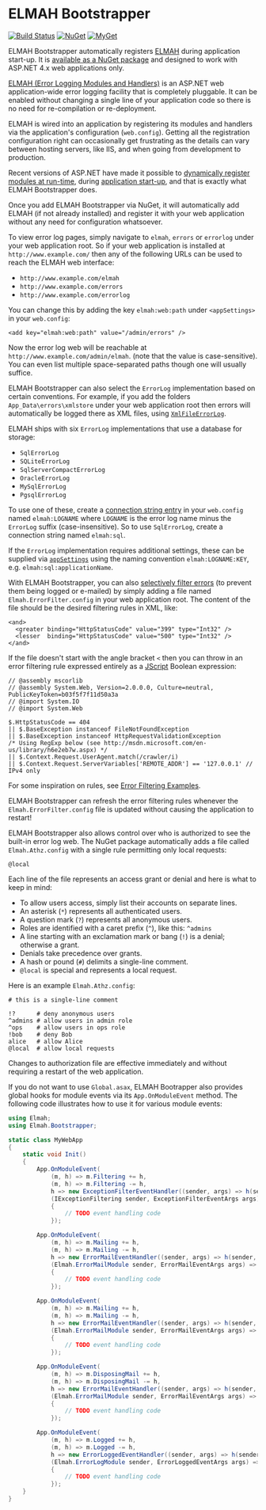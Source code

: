 # ELMAH Bootstrapper

[![Build Status][build-badge]][builds]
[![NuGet][nuget-badge]][nuget-pkg]
[![MyGet][myget-badge]][edge-pkgs]

ELMAH Bootstrapper automatically registers [ELMAH][elmah] during application
start-up. It is [available as a NuGet package][pkg] and designed to work with
ASP.NET 4.x web applications only.

[ELMAH (Error Logging Modules and Handlers)][elmah] is an ASP.NET web
application-wide error logging facility that is completely pluggable. It can be
enabled without changing a single line of your application code so there is no
need for re-compilation or re-deployment.

ELMAH is wired into an application by registering its modules and handlers via
the application's configuration (`web.config`). Getting all the registration
configuration right can occasionally get frustrating as the details can vary
between hosting servers, like IIS, and when going from development to
production.

Recent versions of ASP.NET have made it possible to [dynamically register
modules at run-time][regmod], during [application start-up][appstart], and
that is exactly what ELMAH Bootstrapper does.

Once you add ELMAH Bootstrapper via NuGet, it will automatically add ELMAH (if
not already installed) and register it with your web application without any
need for configuration whatsoever.

To view error log pages, simply navigate to `elmah`, `errors` or `errorlog`
under your web application root. So if your web application is installed at
`http://www.example.com/` then any of the following URLs can be used to reach
the ELMAH web interface:

- `http://www.example.com/elmah`
- `http://www.example.com/errors`
- `http://www.example.com/errorlog`

You can change this by adding the key `elmah:web:path` under `<appSettings>`
in your `web.config`:

    <add key="elmah:web:path" value="/admin/errors" />

Now the error log web will be reachable at `http://www.example.com/admin/elmah`.
(note that the value is case-sensitive). You can even list multiple
space-separated paths though one will usually suffice.

ELMAH Bootstrapper can also select the `ErrorLog` implementation based on
certain conventions. For example, if you add the folders `App_Data\errors\xmlstore`
under your web application root then errors will automatically be logged there
as XML files, using [`XmlFileErrorLog`][xmllog].

ELMAH ships with six `ErrorLog` implementations that use a database for
storage:

- `SqlErrorLog`
- `SQLiteErrorLog`
- `SqlServerCompactErrorLog`
- `OracleErrorLog`
- `MySqlErrorLog`
- `PgsqlErrorLog`

To use one of these, create a [connection string entry][csadd] in your
`web.config` named `elmah:LOGNAME` where `LOGNAME` is the error log name
minus the `ErrorLog` suffix (case-insensitive). So to use `SqlErrorLog`,
create a connection string named `elmah:sql`.

If the `ErrorLog` implementation requires additional settings, these can
be supplied via [`appSettings`][appSettings] using the naming convention
`elmah:LOGNAME:KEY`, e.g. `elmah:sql:applicationName`.

With ELMAH Bootstrapper, you can also [selectively filter errors][filter] (to
prevent them being logged or e-mailed) by simply adding a file named
`Elmah.ErrorFilter.config` in your web application root. The content of the
file should be the desired filtering rules in XML, like:

    <and>
      <greater binding="HttpStatusCode" value="399" type="Int32" />
      <lesser  binding="HttpStatusCode" value="500" type="Int32" />
    </and>

If the file doesn't start with the angle bracket `<` then you can throw in
an error filtering rule expressed entirely as a [JScript][jsfltr] Boolean
expression:

    // @assembly mscorlib
    // @assembly System.Web, Version=2.0.0.0, Culture=neutral, PublicKeyToken=b03f5f7f11d50a3a
    // @import System.IO
    // @import System.Web

    $.HttpStatusCode == 404
    || $.BaseException instanceof FileNotFoundException
    || $.BaseException instanceof HttpRequestValidationException
    /* Using RegExp below (see http://msdn.microsoft.com/en-us/library/h6e2eb7w.aspx) */
    || $.Context.Request.UserAgent.match(/crawler/i)
    || $.Context.Request.ServerVariables['REMOTE_ADDR'] == '127.0.0.1' // IPv4 only

For some inspiration on rules, see [Error Filtering Examples][fltreg].

ELMAH Bootstrapper can refresh the error filtering rules whenever the
`Elmah.ErrorFilter.config` file is updated without causing the application to
restart!

ELMAH Bootstrapper also allows control over who is authorized to see the
built-in error log web. The NuGet package automatically adds a file called
`Elmah.Athz.config` with a single rule permitting only local requests:

    @local

Each line of the file represents an access grant or denial and here is what to 
keep in mind:

- To allow users access, simply list their accounts on separate lines.
- An asterisk (`*`) represents all authenticated users.
- A question mark (`?`) represents all anonymous users.
- Roles are identified with a caret prefix (`^`), like this: `^admins`
- A line starting with an exclamation mark or bang (`!`) is a denial;
  otherwise a grant.
- Denials take precedence over grants.
- A hash or pound (`#`) delimits a single-line comment.
- `@local` is special and represents a local request.

Here is an example `Elmah.Athz.config`:

    # this is a single-line comment

    !?      # deny anonymous users
    ^admins # allow users in admin role
    ^ops    # allow users in ops role
    !bob    # deny Bob
    alice   # allow Alice
    @local  # allow local requests

Changes to authorization file are effective immediately and without requiring
a restart of the web application.

If you do not want to use `Global.asax`, ELMAH Bootrapper also provides
global hooks for module events via its `App.OnModuleEvent` method. The
following code illustrates how to use it for various module events:

```c#
using Elmah;
using Elmah.Bootstrapper;

static class MyWebApp
{
    static void Init()
    {
        App.OnModuleEvent(
            (m, h) => m.Filtering += h,
            (m, h) => m.Filtering -= h,
            h => new ExceptionFilterEventHandler((sender, args) => h(sender, args)),
            (IExceptionFiltering sender, ExceptionFilterEventArgs args) =>
            {
                // TODO event handling code
            });

        App.OnModuleEvent(
            (m, h) => m.Mailing += h,
            (m, h) => m.Mailing -= h,
            h => new ErrorMailEventHandler((sender, args) => h(sender, args)),
            (Elmah.ErrorMailModule sender, ErrorMailEventArgs args) =>
            {
                // TODO event handling code
            });

        App.OnModuleEvent(
            (m, h) => m.Mailing += h,
            (m, h) => m.Mailing -= h,
            h => new ErrorMailEventHandler((sender, args) => h(sender, args)),
            (Elmah.ErrorMailModule sender, ErrorMailEventArgs args) =>
            {
                // TODO event handling code
            });

        App.OnModuleEvent(
            (m, h) => m.DisposingMail += h,
            (m, h) => m.DisposingMail -= h,
            h => new ErrorMailEventHandler((sender, args) => h(sender, args)),
            (Elmah.ErrorMailModule sender, ErrorMailEventArgs args) =>
            {
                // TODO event handling code
            });

        App.OnModuleEvent(
            (m, h) => m.Logged += h,
            (m, h) => m.Logged -= h,
            h => new ErrorLoggedEventHandler((sender, args) => h(sender, args)),
            (Elmah.ErrorLogModule sender, ErrorLoggedEventArgs args) =>
            {
                // TODO event handling code
            });
    }
}
```


  [build-badge]: https://img.shields.io/appveyor/ci/raboof/bootstrapper.svg
  [myget-badge]: https://img.shields.io/myget/elmah/v/elmah.bootstrapper.svg?label=myget
  [edge-pkgs]: https://www.myget.org/feed/elmah/package/nuget/elmah.bootstrapper
  [nuget-badge]: https://img.shields.io/nuget/v/elmah.bootstrapper.svg
  [nuget-pkg]: https://www.nuget.org/packages/elmah.bootstrapper
  [builds]: https://ci.appveyor.com/project/raboof/bootstrapper
  [elmah]: https://elmah.github.io/
  [pkg]: https://www.nuget.org/packages/elmah.bootstrapper
  [aspnet]: http://www.asp.net/
  [regmod]: https://msdn.microsoft.com/en-us/library/system.web.httpapplication.registermodule.aspx
  [appstart]: https://msdn.microsoft.com/en-us/library/system.web.preapplicationstartmethodattribute.aspx
  [xmllog]: https://www.nuget.org/packages/elmah.xml/
  [csadd]: https://msdn.microsoft.com/en-us/library/vstudio/htw9h4z3(v=vs.100).aspx
  [appSettings]: https://msdn.microsoft.com/en-us/library/vstudio/ms228154(v=vs.100).aspx
  [filter]: https://elmah.github.io/a/error-filtering/
  [fltreg]: https://elmah.github.io/a/error-filtering/examples/
  [jsfltr]: https://elmah.github.io/a/error-filtering/#using-jscript
